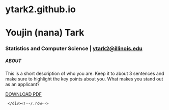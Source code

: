 # ytark2.github.io

<html lang="en">
 <head>
   <title>TITLE</title>
 </head>
 <body>



   <div class="header" id="headerwrap">
     <div class="container">
       <div class="row centered">
         <div class="col-lg-12">
           <h1>Youjin (nana) Tark</h1>
           <h3>Statistics and Computer Science | 
            <a href="mailto:You@Email.com">ytark2@illinois.edu</a>
           </h3>
         </div><!--/.col-lg-12-->
       </div><!--/.row-->
     </div><!--/.container-->
   </div><!--/.#headerwrap-->
   
   
<section id="about" name="about"></section>
 <div class="about">
   <div class="container">
     <div class="row"> 
       <div class="col-lg-2 col-lg-offset-1">
         <h5>ABOUT</h5>
       </div>
       <div class="col-lg-6">
<p>This is a short description of who you are. Keep it to about 3 sentences and make sure to highlight the key points about you. What makes you stand out as an applicant?</p>
</div>
       <div class="col-lg-3">
         <p><a href="my-resume.pdf"><i class="icon-file"></i> <sm>DOWNLOAD PDF</sm></a></p>
       </div>
 
     </div><!--/.row-->
   </div><!--/.container-->
 </div><!--/ #intro-->
 

</body>
</html>

